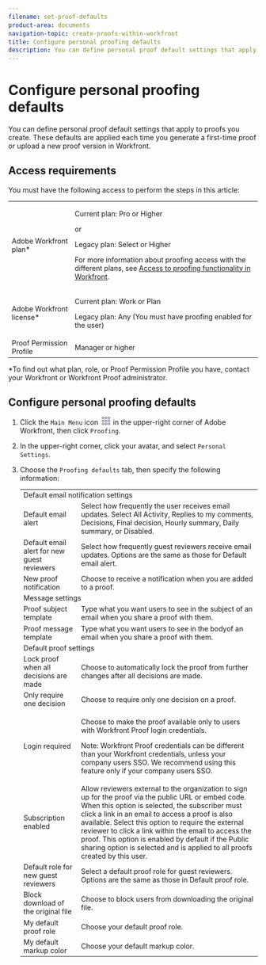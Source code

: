 ```yaml
---
filename: set-proof-defaults
product-area: documents
navigation-topic: create-proofs-within-workfront
title: Configure personal proofing defaults
description: You can define personal proof default settings that apply to proofs you create. These defaults are applied each time you generate a first-time proof or upload a new proof version in Workfront.
---
```


# Configure personal proofing defaults

You can define personal proof default settings that apply to proofs you create. These defaults are applied each time you generate a first-time proof or upload a new proof version in Workfront.

## Access requirements

You must have the following access to perform the steps in this article:

<table cellspacing="0"> 
 <col> 
 <col> 
 <tbody> 
  <tr> 
   <td role="rowheader">Adobe Workfront plan*</td> 
   <td> <p>Current plan: Pro or Higher</p> <p>or</p> <p>Legacy plan: Select or Higher</p> <p>For more information about proofing access with the different plans, see <a href="../../../administration-and-setup/manage-workfront/configure-proofing/access-to-proofing-functionality.md" class="MCXref xref">Access to proofing functionality in Workfront</a>.</p> </td> 
  </tr> 
  <tr> 
   <td role="rowheader">Adobe Workfront license*</td> 
   <td> <p>Current plan: Work or Plan</p> <p>Legacy plan: Any (You must have proofing enabled for the user)</p> </td> 
  </tr> 
  <tr> 
   <td role="rowheader">Proof Permission Profile </td> 
   <td>Manager or higher</td> 
  </tr> 
 </tbody> 
</table>

&#42;To find out what plan, role, or Proof Permission Profile you have, contact your Workfront or Workfront Proof administrator.

## Configure personal proofing defaults

1. Click the `Main Menu` icon ![](assets/main-menu-icon.png) in the upper-right corner of Adobe Workfront, then click `Proofing`.

1. In the upper-right corner, click your avatar, and select `Personal Settings`. 
1. Choose the `Proofing defaults` tab, then specify the following information:

   <table cellspacing="3"> 
    <col> 
    <col> 
    <tbody> 
     <tr> 
      <td colspan="2"><span class="bold">Default email notification settings</span> </td> 
     </tr> 
     <tr> 
      <td>Default email alert</td> 
      <td>Select how frequently the user receives email updates. Select All Activity, Replies to my comments, Decisions, Final decision, Hourly summary, Daily summary, or Disabled.</td> 
     </tr> 
     <tr> 
      <td>Default email alert for new guest reviewers</td> 
      <td>Select how frequently guest reviewers receive email updates. Options are the same as those for Default email alert.</td> 
     </tr> 
     <tr> 
      <td>New proof notification</td> 
      <td>Choose to receive a notification when you are added to a proof.</td> 
     </tr> 
     <tr> 
      <td colspan="2"><span class="bold">Message settings</span> </td> 
     </tr> 
     <tr> 
      <td>Proof subject template</td> 
      <td>Type what you want users to see in the subject of an email when you share a proof with them.</td> 
     </tr> 
     <tr> 
      <td>Proof message template</td> 
      <td>Type what you want users to see in the bodyof an email when you share a proof with them.</td> 
     </tr> 
     <tr> 
      <td colspan="2"><span class="bold">Default proof settings</span> </td> 
     </tr> 
     <tr> 
      <td>Lock proof when all decisions are made</td> 
      <td>Choose to automatically lock the proof from further changes after all decisions are made.</td> 
     </tr> 
     <tr> 
      <td>Only require one decision</td> 
      <td>Choose to require only one decision on a proof.</td> 
     </tr> 
     <tr> 
      <td>Login required</td> 
      <td> <p>Choose to make the proof available only to users with Workfront Proof login credentials.</p> <p>Note: Workfront Proof credentials can be different than your Workfront credentials, unless your company users SSO. We recommend using this feature only if your company users SSO.</p> </td> 
     </tr> 
     <tr> 
      <td>Subscription enabled</td> 
      <td>Allow reviewers external to the organization to sign up for the proof via the public URL or embed code. When this option is selected, the subscriber must click a link in an email to access a proof is also available. Select this option to require the external reviewer to click a link within the email to access the proof. This option is enabled by default if the Public sharing option is selected and is applied to all proofs created by this user. </td> 
     </tr> 
     <tr> 
      <td>Default role for new guest reviewers</td> 
      <td>Select a default proof role for guest reviewers. Options are the same as those in Default proof role.</td> 
     </tr> 
     <tr> 
      <td>Block download of the original file</td> 
      <td>Choose to block users from downloading the original file. </td> 
     </tr> 
     <tr> 
      <td>My default proof role</td> 
      <td>Choose your default proof role. </td> 
     </tr> 
     <tr> 
      <td>My default markup color</td> 
      <td>Choose your default markup color. </td> 
     </tr> 
    </tbody> 
   </table>

